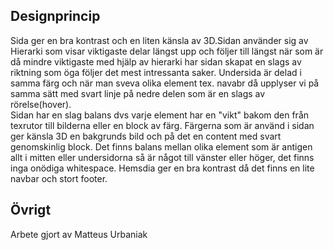 Designprincip
-----------------------
Sida ger en bra kontrast och en liten känsla av 3D.Sidan använder sig av Hierarki som visar viktigaste delar längst upp och följer till längst när som är då mindre viktigaste med hjälp av hierarki har sidan skapat en slags av riktning som öga följer det mest intressanta saker.
 Undersida är delad i samma färg och när man sveva olika element tex. navabr då upplyser vi på samma sätt med svart linje på nedre delen som är en slags av rörelse(hover).  
Sidan har en slag balans dvs varje element har en "vikt" bakom den från texrutor till bilderna eller en block av färg. Färgerna som är använd i sidan ger känsla 3D en bakgrunds bild och på det en content med svart genomskinlig block. Det finns balans mellan olika element som är antigen allt i mitten eller undersidorna så är något till vänster eller höger, det finns inga onödiga whitespace. Hemsdia ger en bra kontrast då det finns en lite navbar och stort footer.











Övrigt
-----------------------

Arbete gjort av Matteus Urbaniak
